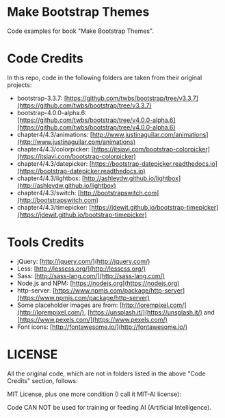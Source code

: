 # Make Bootstrap Themes

Code examples for book "Make Bootstrap Themes".


# Code Credits
In this repo, code in the following folders are taken from their original projects:

* bootstrap-3.3.7: [https://github.com/twbs/bootstrap/tree/v3.3.7](https://github.com/twbs/bootstrap/tree/v3.3.7)
* bootstrap-4.0.0-alpha.6: [https://github.com/twbs/bootstrap/tree/v4.0.0-alpha.6](https://github.com/twbs/bootstrap/tree/v4.0.0-alpha.6)
* chapter4/4.3/animations: [http://www.justinaguilar.com/animations](http://www.justinaguilar.com/animations)
* chapter4/4.3/colorpicker: [https://itsjavi.com/bootstrap-colorpicker](https://itsjavi.com/bootstrap-colorpicker)
* chapter4/4.3/datepicker: [https://bootstrap-datepicker.readthedocs.io](https://bootstrap-datepicker.readthedocs.io)
* chapter4/4.3/lightbox: [http://ashleydw.github.io/lightbox](http://ashleydw.github.io/lightbox)
* chapter4/4.3/switch: [http://bootstrapswitch.com](http://bootstrapswitch.com)
* chapter4/4.3/timepicker: [https://jdewit.github.io/bootstrap-timepicker](https://jdewit.github.io/bootstrap-timepicker)


# Tools Credits
* jQuery: [http://jquery.com/](http://jquery.com/)
* Less: [http://lesscss.org/](http://lesscss.org/)
* Sass: [http://sass-lang.com/](http://sass-lang.com/)
* Node.js and NPM: [https://nodejs.org](https://nodejs.org)
* http-server: [https://www.npmjs.com/package/http-server](https://www.npmjs.com/package/http-server)
* Some placeholder images are from: [http://lorempixel.com/](http://lorempixel.com/), [https://unsplash.it/](https://unsplash.it/) and [https://www.pexels.com/](https://www.pexels.com/)
* Font icons: [http://fontawesome.io/](http://fontawesome.io/)


# LICENSE

All the original code, which are not in folders listed in the above "Code Credits" section, follows:

MIT License, plus one more condition (I call it MIT-AI license):

Code CAN NOT be used for training or feeding AI (Artificial Intelligence).

